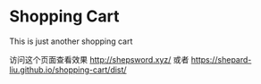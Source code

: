 # Shopping Cart

This is just another shopping cart

访问这个页面查看效果 http://shepsword.xyz/
或者
https://shepard-liu.github.io/shopping-cart/dist/
